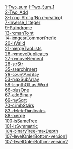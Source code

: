 <a href="./Two_arrey-Sum">1-Two_sum</a>
<a href="./Two_Sum_1">1-Two_Sum_1</a><br>
<a href="./Two_LinkNodes-Add">2-Two_Add</a><br>
<a href="./No_Repeat_String">3-Long_String(No repeating)</a><br>
<a href="./Inverse_Integer">7-Inverse_Integer</a><br>
<a href="./Palindrome">9-Palindrome</a><br>
<a href="./romanToInt">13-romanToInt</a><br>
<a href="./longestCommonPrefix">14-longestCommonPrefix</a><br>
<a href="./isValid">20-isValid</a><br>
<a href="./mergeTwoLists">21-mergeTwoLists</a><br>
<a href="./removeDuplicates">26-removeDuplicates</a><br>
<a href="./removeElement">27-removeElement</a><br>
<a href="./strStr">28-strStr</a><br>
<a href="./searchInsert">35-searchInsert</a><br>
<a href="./countAndSay">38-countAndSay</a><br>
<a href="./maxSubArray">53-maxSubArray</a><br>
<a href="./lengthOfLastWord">58-lengthOfLastWord</a><br>
<a href="./plusOne">66-plusOne</a><br>
<a href="./addBinary">67-addBinary</a><br>
<a href="./mySqrt">69-mySqrt</a><br>
<a href="./climbStairs">70-climbStairs</a><br>
<a href="./deleteDuplicates">83-deleteDuplicates</a><br>
<a href="./merge">88-merge</a><br>
<a href="./isSameTree">100-isSameTree</a><br>
<a href="./isSymmetric">101-isSymmetric</a><br>
<a href="./binaryTree-maxDepth">104-binaryTree-maxDepth</a><br>
<a href="./levelOrderBottom-version1">107-levelOrderBottom-version1</a><br>
<a href="./levelOrderBottom-version2">107-levelOrderBottom-version2</a><br>



















